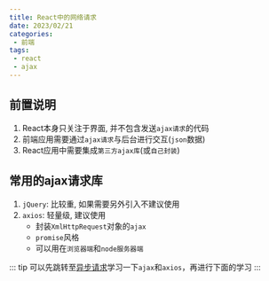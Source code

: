 ```yaml
---
title: React中的网络请求
date: 2023/02/21
categories:
 - 前端
tags:
 - react
 - ajax
---
```

## 前置说明
1. React本身只关注于界面, 并不包含发送`ajax请求`的代码
2. 前端应用需要通过`ajax请求`与后台进行交互(`json`数据)
3. React应用中需要集成`第三方ajax库`(或`自己封装`)

## 常用的ajax请求库
1. `jQuery`: 比较重, 如果需要另外引入不建议使用
2. `axios`: 轻量级, 建议使用
    - 封装`XmlHttpRequest`对象的`ajax`
    - `promise`风格
    - 可以用在`浏览器端`和`node服务器端`

::: tip
可以先跳转至[异步请求](https://fancy911.github.io/vuepress-docs/docs/request/)学习一下`ajax`和`axios`，再进行下面的学习
:::
